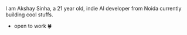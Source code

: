 I am Akshay Sinha, a 21 year old, indie AI developer from Noida currently building cool stuffs.

- open to work 🍀
